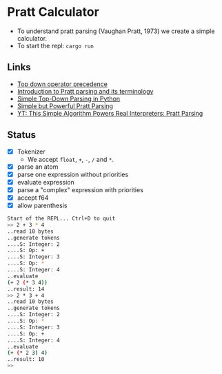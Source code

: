 # Pratt Calculator

- To understand pratt parsing (Vaughan Pratt, 1973) we create a simple calculator.
- To start the repl: `cargo run`

## Links
- [Top down operator precedence](https://dl.acm.org/doi/10.1145/512927.512931)
- [Introduction to Pratt parsing and its terminology](https://abarker.github.io/typped/pratt_parsing_intro.html)
- [Simple Top-Down Parsing in Python](https://11l-lang.org/archive/simple-top-down-parsing/)
- [Simple but Powerful Pratt Parsing](https://matklad.github.io/2020/04/13/simple-but-powerful-pratt-parsing.html)
- [YT: This Simple Algorithm Powers Real Interpreters: Pratt Parsing](https://www.youtube.com/watch?v=0c8b7YfsBKs&t=571s)

## Status

- [x] Tokenizer
  - We accept `float`, `+`, `-`, `/` and `*`.
- [x] parse an atom
- [x] parse one expression without priorities
- [x] evaluate expression
- [x] parse a "complex" expression with priorities
- [x] accept f64
- [x] allow parenthesis

```bash
Start of the REPL... Ctrl+D to quit
>> 2 + 3 * 4
..read 10 bytes
..generate tokens
....S: Integer: 2
....S: Op: +
....S: Integer: 3
....S: Op: *
....S: Integer: 4
..evaluate
(+ 2 (* 3 4))
..result: 14
>> 2 * 3 + 4
..read 10 bytes
..generate tokens
....S: Integer: 2
....S: Op: *
....S: Integer: 3
....S: Op: +
....S: Integer: 4
..evaluate
(+ (* 2 3) 4)
..result: 10
>>
```
